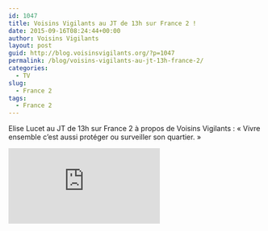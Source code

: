 ```yaml
---
id: 1047
title: Voisins Vigilants au JT de 13h sur France 2 !
date: 2015-09-16T08:24:44+00:00
author: Voisins Vigilants
layout: post
guid: http://blog.voisinsvigilants.org/?p=1047
permalink: /blog/voisins-vigilants-au-jt-13h-france-2/
categories:
  - TV    
slug:
  - France 2
tags:
  - France 2
---
```

Elise Lucet au JT de 13h sur France 2 à propos de Voisins Vigilants : &laquo;&nbsp;Vivre ensemble c&rsquo;est aussi protéger ou surveiller son quartier.&nbsp;&raquo;

<div class="videocontent">
<iframe class="iframe-video" src="https://www.youtube.com/embed/Z60qFRq1ZDE" frameborder="0" allow="accelerometer; autoplay; encrypted-media; gyroscope; picture-in-picture" allowfullscreen></iframe>
</div>
